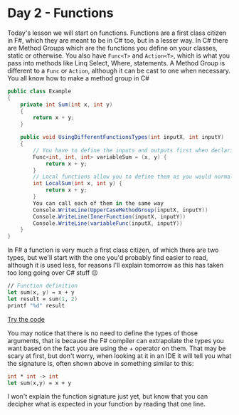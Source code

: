 # Day 2 - Functions

Today's lesson we will start on functions. Functions are a first class citizen in F#, which they are meant to be in C# too, but in a lesser way. In C# there are Method Groups which are the functions you define on your classes, static or otherwise. You also have `Func<T>` and `Action<T>`, which is what you pass into methods like Linq Select, Where, statements. A Method Group is different to a `Func` or `Action`, although it can be cast to one when necessary. You all know how to make a method group in C#

```csharp
public class Example
{
    private int Sum(int x, int y)
    {
        return x + y;
    }

    public void UsingDifferentFunctionsTypes(int inputX, int inputY)
    {
        // You have to define the inputs and outputs first when declaring as a func variable
        Func<int, int, int> variableSum = (x, y) {
            return x + y;
        }
        // Local functions allow you to define them as you would normally, except only available the current scope
        int LocalSum(int x, int y) {
            return x + y;
        }
        You can call each of them in the same way
        Console.WriteLine(UpperCaseMethodGroup(inputX, inputY))
        Console.WriteLine(InnerFunction(inputX, inputY))
        Console.WriteLine(variableFunc(inputX, inputY))
    }
}
```

In F# a function is very much a first class citizen, of which there are two types, but we'll start with the one you'd probably find easier to read, although it is used less, for reasons I'll explain tomorrow as this has taken too long going over C# stuff :wink:

```fsharp
// Function definition
let sum(x, y) = x + y
let result = sum(1, 2)
printf "%d" result
```

[Try the code](https://try.fsharp.org/#?code=LAKA9GAEBiCuB2BjALgSwPb0gEwKYDNV5U1NQAbXZSAZ1gFsAKADwBpIBPASkgF5JmkANSdQEGAhQYssGgEMA5rgpVIAJ1x1y1fnSYBGdgCYuoUAAc1RZPkgAiAKTY76zbG1A&html=DwCwLgtgNgfAsAKAAQqaApgQwCb2ag4CdMTJcMABwFp0BHAVwEsA3AXgCIBhAewDsw6AdQAqAT0roOSAMb9BAzoIAeYAPThoAbhkhMAJwDOJNgzAAzagA4OeQhqy5EhAEY9sYu6mBq3HvD6asEA&css=Q)

You may notice that there is no need to define the types of those arguments, that is because the F# compiler can extrapolate the types you want based on the fact you are using the + operator on them. That may be scary at first, but don't worry, when looking at it in an IDE it will tell you what the signature is, often shown above in something similar to this:

```fsharp
int * int -> int
let sum(x,y) = x + y
```

I won't explain the function signature just yet, but know that you can decipher what is expected in your function by reading that one line.
